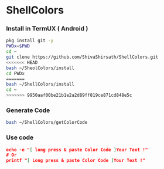 # ShellColors

### Install in TermUX ( Android )

```bash
pkg install git -y 
PWDx=$PWD
cd ~
git clone https://github.com/ShivaShirsath/ShellColors.git
<<<<<<< HEAD
bash ~/SheolColors/install
cd PWDx
=======
bash ~/ShellColors/install
cd ~
>>>>>>> 9950aaf00be21b1e2a2d89ff819ce871cd848e5c
```
### Generate Code 
```bash
bash ~/ShellColors/getColorCode
```

### Use code
```json
echo -e "[ long press & paste Color Code ]Your Text !"
# Or
printf "[ Long press & paste Color Code ]Your Text !"
```
